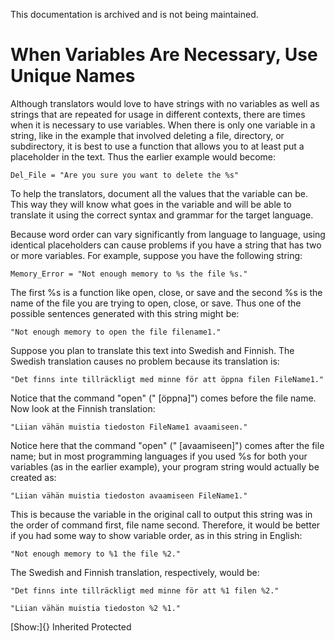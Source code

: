 This documentation is archived and is not being maintained.

# When Variables Are Necessary, Use Unique Names

Although translators would love to have strings with no variables as well as strings that are repeated for usage in different contexts, there are times when it is necessary to use variables. When there is only one variable in a string, like in the example that involved deleting a file, directory, or subdirectory, it is best to use a function that allows you to at least put a placeholder in the text. Thus the earlier example would become:

``` {style="FONT-FAMILY: Consolas, Courier, monospace; MARGIN-LEFT: 30px" xmlns=""}
Del_File = "Are you sure you want to delete the %s"
```

To help the translators, document all the values that the variable can be. This way they will know what goes in the variable and will be able to translate it using the correct syntax and grammar for the target language.

Because word order can vary significantly from language to language, using identical placeholders can cause problems if you have a string that has two or more variables. For example, suppose you have the following string:

``` {style="FONT-FAMILY: Consolas, Courier, monospace; MARGIN-LEFT: 30px" xmlns=""}
Memory_Error = "Not enough memory to %s the file %s."
```

The first %s is a function like open, close, or save and the second %s is the name of the file you are trying to open, close, or save. Thus one of the possible sentences generated with this string might be:

``` {style="FONT-FAMILY: Consolas, Courier, monospace; MARGIN-LEFT: 30px" xmlns=""}
"Not enough memory to open the file filename1."
```

Suppose you plan to translate this text into Swedish and Finnish. The Swedish translation causes no problem because its translation is:

``` {style="FONT-FAMILY: Consolas, Courier, monospace; MARGIN-LEFT: 30px" xmlns=""}
"Det finns inte tillräckligt med minne för att öppna filen FileName1."
```

Notice that the command "open" (" [öppna]") comes before the file name. Now look at the Finnish translation:

``` {style="FONT-FAMILY: Consolas, Courier, monospace; MARGIN-LEFT: 30px" xmlns=""}
"Liian vähän muistia tiedoston FileName1 avaamiseen."
```

Notice here that the command "open" (" [avaamiseen]") comes after the file name; but in most programming languages if you used %s for both your variables (as in the earlier example), your program string would actually be created as:

``` {style="FONT-FAMILY: Consolas, Courier, monospace; MARGIN-LEFT: 30px" xmlns=""}
"Liian vähän muistia tiedoston avaamiseen FileName1."
```

This is because the variable in the original call to output this string was in the order of command first, file name second. Therefore, it would be better if you had some way to show variable order, as in this string in English:

``` {style="FONT-FAMILY: Consolas, Courier, monospace; MARGIN-LEFT: 30px" xmlns=""}
"Not enough memory to %1 the file %2."
```

The Swedish and Finnish translation, respectively, would be:

``` {style="FONT-FAMILY: Consolas, Courier, monospace; MARGIN-LEFT: 30px" xmlns=""}
"Det finns inte tillräckligt med minne för att %1 filen %2."

"Liian vähän muistia tiedoston %2 %1."
```

[Show:]{} Inherited Protected

